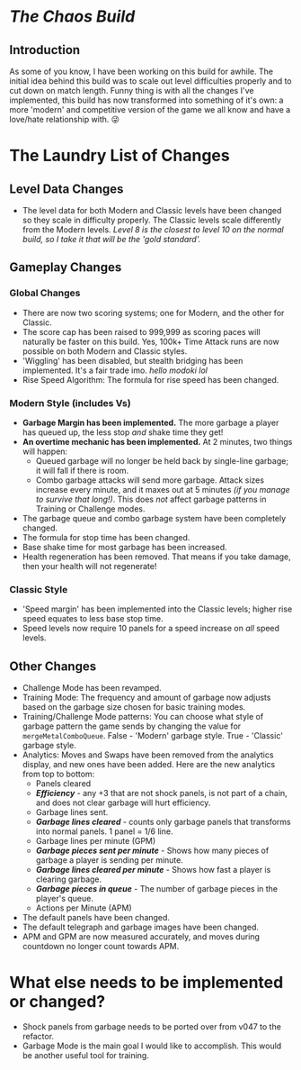 # ***The Chaos Build***
## Introduction
As some of you know, I have been working on this build for awhile. The initial idea behind this build was to scale out level difficulties properly and to cut down on match length. Funny thing is with all the changes I've implemented, this build has now transformed into something of it's own: a more 'modern' and competitive version of the game we all know and have a love/hate relationship with. :stuck_out_tongue_winking_eye:
# The Laundry List of Changes
## Level Data Changes
- The level data for both Modern and Classic levels have been changed so they scale in difficulty properly. The Classic levels scale differently from the Modern levels. *Level 8 is the closest to level 10 on the normal build, so I take it that will be the 'gold standard'.*
## Gameplay Changes
### Global Changes
- There are now two scoring systems; one for Modern, and the other for Classic.
- The score cap has been raised to 999,999 as scoring paces will naturally be faster on this build. Yes, 100k+ Time Attack runs are now possible on both Modern and Classic styles.
- 'Wiggling' has been disabled, but stealth bridging has been implemented. It's a fair trade imo. *hello modoki lol*
- Rise Speed Algorithm: The formula for rise speed has been changed.
### Modern Style (includes Vs)
- **Garbage Margin has been implemented.** The more garbage a player has queued up, the less stop *and* shake time they get!
- **An overtime mechanic has been implemented.** At 2 minutes, two things will happen:
  - Queued garbage will no longer be held back by single-line garbage; it will fall if there is room.
  - Combo garbage attacks will send more garbage. Attack sizes increase every minute, and it maxes out at 5 minutes *(if you manage to survive that long!)*. This does *not* affect garbage patterns in Training or Challenge modes.
- The garbage queue and combo garbage system have been completely changed.
- The formula for stop time has been changed.
- Base shake time for most garbage has been increased.
- Health regeneration has been removed. That means if you take damage, then your health will not regenerate!
### Classic Style
- 'Speed margin' has been implemented into the Classic levels; higher rise speed equates to less base stop time.
- Speed levels now require 10 panels for a speed increase on *all* speed levels.
## Other Changes
- Challenge Mode has been revamped.
- Training Mode: The frequency and amount of garbage now adjusts based on the garbage size chosen for basic training modes.
- Training/Challenge Mode patterns: You can choose what style of garbage pattern the game sends by changing the value for `mergeMetalComboQueue`.
  False - 'Modern' garbage style.
  True - 'Classic' garbage style.
- Analytics: Moves and Swaps have been removed from the analytics display, and new ones have been added. Here are the new analytics from top to bottom:
  - Panels cleared
  - ***Efficiency*** - any +3 that are not shock panels, is not part of a chain, and does not clear garbage will hurt efficiency.
  - Garbage lines sent.
  - ***Garbage lines cleared*** - counts only garbage panels that transforms into normal panels. 1 panel = 1/6 line.
  - Garbage lines per minute (GPM)
  - ***Garbage pieces sent per minute*** - Shows how many pieces of garbage a player is sending per minute.
  - ***Garbage lines cleared per minute*** - Shows how fast a player is clearing garbage.
  - ***Garbage pieces in queue*** - The number of garbage pieces in the player's queue.
  - Actions per Minute (APM)
- The default panels have been changed.
- The default telegraph and garbage images have been changed.
- APM and GPM are now measured accurately, and moves during countdown no longer count towards APM.
# What else needs to be implemented or changed?
- Shock panels from garbage needs to be ported over from v047 to the refactor.
- Garbage Mode is the main goal I would like to accomplish. This would be another useful tool for training.
